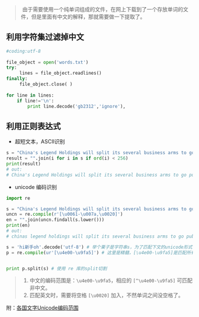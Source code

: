 > 由于需要使用一个纯单词组成的文件，在网上下载到了一个存放单词的文件，但是里面有中文的解释，那就需要做一下提取了。


## 利用字符集过滤掉中文

```python
#coding:utf-8
 
file_object = open('words.txt')
try:
     lines = file_object.readlines()
finally:
     file_object.close( )
 
for line in lines:
    if line!='\n':
        print line.decode('gb2312','ignore'), 
```

## 利用正则表达式

- 超短文本，ASCII识别

```python
s = "China's Legend Holdings will split its several business arms to go public on stock markets, the group's president Zhu Linan said on Tuesday.该集团总裁朱利安周二表示，中国联想控股将分拆其多个业务部门在股市上市。"
result = "".join(i for i in s if ord(i) < 256)
print(result)
# out:
# China's Legend Holdings will split its several business arms to go public on stock markets, the group's president Zhu Linan said on Tuesday.
```

- unicode 编码识别

```python
import re

s = "China's Legend Holdings will split its several business arms to go public on stock markets, the group's president Zhu Linan said on Tuesday.该集团总裁朱利安周二表示，中国联想控股将分拆其多个业务部门在股市上市。"
uncn = re.compile(r'[\u0061-\u007a,\u0020]')
en = "".join(uncn.findall(s.lower()))
print(en)
# out:
# chinas legend holdings will split its several business arms to go public on stock markets, the groups president zhu linan said on tuesday

s = 'hi新手oh'.decode('utf-8') # 举个栗子是字符串s，为了匹配下文的unicode形式，所以需要解码
p = re.compile(ur'[\u4e00-\u9fa5]') # 这里是精髓，[\u4e00-\u9fa5]是匹配所有中文的正则，因为是unicode形式，所以也要转为ur


print p.split(s) # 使用 re 库的split切割

```


> 1. 中文的编码范围是：`\u4e00-\u9fa5`，相应的 `[^\u4e00-\u9fa5]` 可匹配非中文。  
> 2. 匹配英文时，需要将空格 `[\u0020]` 加入，不然单词之间没空格了。

附：[各国文字Unicode编码范围](http://www.doc88.com/p-801578373970.html)

       